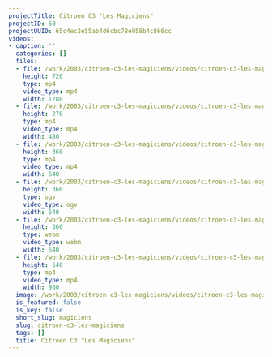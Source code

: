 ```yaml
---
projectTitle: Citroen C3 "Les Magiciens"
projectID: 60
projectUUID: 65c4ec2e55ab4d6cbc78e958b4c866cc
videos:
- caption: ''
  categories: []
  files:
  - file: /work/2003/citroen-c3-les-magiciens/videos/citroen-c3-les-magiciens/citroen-les-magiciens-1280x720.mp4
    height: 720
    type: mp4
    video_type: mp4
    width: 1280
  - file: /work/2003/citroen-c3-les-magiciens/videos/citroen-c3-les-magiciens/citroen-les-magiciens-480x270.mp4
    height: 270
    type: mp4
    video_type: mp4
    width: 480
  - file: /work/2003/citroen-c3-les-magiciens/videos/citroen-c3-les-magiciens/citroen-les-magiciens-640x360.mp4
    height: 360
    type: mp4
    video_type: mp4
    width: 640
  - file: /work/2003/citroen-c3-les-magiciens/videos/citroen-c3-les-magiciens/citroen-les-magiciens-640x360.ogv
    height: 360
    type: ogv
    video_type: ogv
    width: 640
  - file: /work/2003/citroen-c3-les-magiciens/videos/citroen-c3-les-magiciens/citroen-les-magiciens-640x360.webm
    height: 360
    type: webm
    video_type: webm
    width: 640
  - file: /work/2003/citroen-c3-les-magiciens/videos/citroen-c3-les-magiciens/citroen-les-magiciens-960x540.mp4
    height: 540
    type: mp4
    video_type: mp4
    width: 960
  image: /work/2003/citroen-c3-les-magiciens/videos/citroen-c3-les-magiciens/citroen-les-magiciens.01.jpg
  is_featured: false
  is_key: false
  short_slug: magiciens
  slug: citroen-c3-les-magiciens
  tags: []
  title: Citroen C3 "Les Magiciens"
---
```

